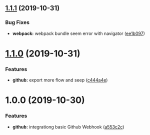 ## [1.1.1](https://github.com/barajs/github/compare/v1.1.0...v1.1.1) (2019-10-31)


### Bug Fixes

* **webpack:** webpack bundle seem error with navigator ([ee1b097](https://github.com/barajs/github/commit/ee1b0970a8ae4f0b414046fc6061408ae4b06daf))

# [1.1.0](https://github.com/barajs/github/compare/v1.0.0...v1.1.0) (2019-10-31)


### Features

* **github:** export more flow and seep ([c444a4e](https://github.com/barajs/github/commit/c444a4effc892db99fdfc6cc2b22919d673db4ba))

# 1.0.0 (2019-10-30)


### Features

* **github:** integrationg basic Github Webhook ([a553c2c](https://github.com/barajs/github/commit/a553c2ca1cbc729cc1debc5e06b0eae59ad2abd4))
